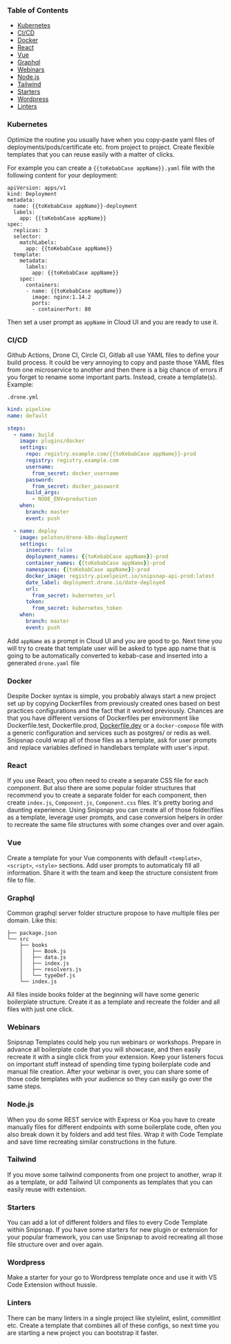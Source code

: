 ### Table of Contents

- [Kubernetes](https://github.com/snipsnapdev/snipsnap/blob/master/templates/docs/use-cases.md#kubernetes)
- [CI/CD](https://github.com/snipsnapdev/snipsnap/blob/master/templates/docs/use-cases.md#cicd)
- [Docker](https://github.com/snipsnapdev/snipsnap/blob/master/templates/docs/use-cases.md#docker)
- [React](https://github.com/snipsnapdev/snipsnap/blob/master/templates/docs/use-cases.md#react)
- [Vue](https://github.com/snipsnapdev/snipsnap/blob/master/templates/docs/use-cases.md#vue)
- [Graphql](https://github.com/snipsnapdev/snipsnap/blob/master/templates/docs/use-cases.md#graphql)
- [Webinars](https://github.com/snipsnapdev/snipsnap/blob/master/templates/docs/use-cases.md#webinars)
- [Node.js](https://github.com/snipsnapdev/snipsnap/blob/master/templates/docs/use-cases.md#nodejs)
- [Tailwind](https://github.com/snipsnapdev/snipsnap/blob/master/templates/docs/use-cases.md#tailwind)
- [Starters](https://github.com/snipsnapdev/snipsnap/blob/master/templates/docs/use-cases.md#starters)
- [Wordpress](https://github.com/snipsnapdev/snipsnap/blob/master/templates/docs/use-cases.md#wordpress)
- [Linters](https://github.com/snipsnapdev/snipsnap/blob/master/templates/docs/use-cases.md#linters)

### Kubernetes

Optimize the routine you usually have when you copy-paste yaml files of deployments/pods/certificate etc. from project to project. Create flexible templates that you can reuse easily with a matter of clicks.

For example you can create a `{{toKebabCase appName}}.yaml` file with the following content for your deployment:

```
apiVersion: apps/v1
kind: Deployment
metadata:
  name: {{toKebabCase appName}}-deployment
  labels:
    app: {{toKebabCase appName}}
spec:
  replicas: 3
  selector:
    matchLabels:
      app: {{toKebabCase appName}}
  template:
    metadata:
      labels:
        app: {{toKebabCase appName}}
    spec:
      containers:
      - name: {{toKebabCase appName}}
        image: nginx:1.14.2
        ports:
        - containerPort: 80
```

Then set a user prompt as `appName` in Cloud UI and you are ready to use it.

### CI/CD

Github Actions, Drone CI, Circle CI, Gitlab all use YAML files to define your build process. It could be very annoying to copy and paste those YAML files from one microservice to another and then there is a big chance of errors if you forget to rename some important parts. Instead, create a template(s). Example:

`.drone.yml`

```yaml
kind: pipeline
name: default

steps:
  - name: build
    image: plugins/docker
    settings:
      repo: registry.example.com/{{toKebabCase appName}}-prod
      registry: registry.example.com
      username:
        from_secret: docker_username
      password:
        from_secret: docker_password
      build_args:
        - NODE_ENV=production
    when:
      branch: master
      event: push

  - name: deploy
    image: peloton/drone-k8s-deployment
    settings:
      insecure: false
      deployment_names: {{toKebabCase appName}}-prod
      container_names: {{toKebabCase appName}}-prod
      namespaces: {{toKebabCase appName}}-prod
      docker_image: registry.pixelpoint.io/snipsnap-api-prod:latest
      date_label: deployment.drone.io/date-deployed
      url:
        from_secret: kubernetes_url
      token:
        from_secret: kubernetes_token
    when:
      branch: master
      event: push

```

Add `appName` as a prompt in Cloud UI and you are good to go. Next time you will try to create that template user will be asked to type app name that is going to be automatically converted to kebab-case and inserted into a generated `drone.yaml` file

### Docker

Despite Docker syntax is simple, you probably always start a new project set up by copying Dockerfiles from previously created ones based on best practices configurations and the fact that it worked previously. Chances are that you have different versions of Dockerfiles per environment like Dockerfile.test, Dockerfile.prod, [Dockerfile.dev](http://dockerfile.dev) or a `docker-compose` file with a generic configuration and services such as postgres/ or redis as well. Snipsnap could wrap all of those files as a template, ask for user prompts and replace variables defined in handlebars template with user's input.

### React

If you use React, you often need to create a separate CSS file for each component. But also there are some popular folder structures that recommend you to create a separate folder for each component, then create `index.js`, `Component.js`, `Component.css` files. It's pretty boring and daunting experience. Using Snipsnap you can create all of those folder/files as a template, leverage user prompts, and case conversion helpers in order to recreate the same file structures with some changes over and over again.

### Vue

Create a template for your Vue components with default `<template>`, `<script>`, `<style>` sections. Add user prompts to automaticaly fill all information. Share it with the team and keep the structure consistent from file to file.

### Graphql

Common graphql server folder structure propose to have multiple files per domain. Like this:

```
├── package.json
└── src
    ├── books
    │   ├── Book.js
    │   ├── data.js
    │   ├── index.js
    │   ├── resolvers.js
    │   └── typeDef.js
    └── index.js
```

All files inside books folder at the beginning will have some generic boilerplate structure. Create it as a template and recreate the folder and all files with just one click.

### Webinars

Snipsnap Templates could help you run webinars or workshops. Prepare in advance all boilerplate code that you will showcase, and then easily recreate it with a single click from your extension.
Keep your listeners focus on important stuff instead of spending time typing boilerplate code and manual file creation. After your webinar is over, you can share some of those code templates with your audience so they can easily go over the same steps.

### Node.js

When you do some REST service with Express or Koa you have to create manually files for different endpoints with some boilerplate code, often you also break down it by folders and add test files. Wrap it with Code Template and save time recreating similar constructions in the future.

### Tailwind

If you move some tailwind components from one project to another, wrap it as a template, or add Tailwind UI components as templates that you can easily reuse with extension.

### Starters

You can add a lot of different folders and files to every Code Template within Snipsnap. If you have some starters for new plugin or extension for your popular framework, you can use Snipsnap to avoid recreating all those file structure over and over again.

### Wordpress

Make a starter for your go to Wordpress template once and use it with VS Code Extension without hussle.

### Linters

There can be many linters in a single project like stylelint, eslint, commitlint etc. Create a template that combines all of these configs, so next time you are starting a new project you can bootstrap it faster.
